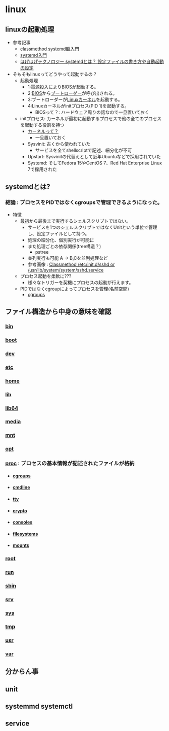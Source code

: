 # linux

## linuxの起動処理

* 参考記事
  * [classmethod systemd超入門](https://dev.classmethod.jp/articles/systemd-getting-started/)
  * [systemd入門](https://qiita.com/s_szk/items/1c8fff34aa5ea744dba9)
  * [ほげほげテクノロジー systemdとは？ 設定ファイルの書き方や自動起動の設定](https://hogetech.info/linux/base/systemd)
* そもそもlinuxってどうやって起動するの？
  * 起動処理
    * 1:電源投入により[BIOS](https://wa3.i-3-i.info/word12418.html)が起動する。
    * 2:[BIOS](https://wa3.i-3-i.info/word12418.html)から[ブートローダー](https://wa3.i-3-i.info/word15558.html)が呼び出される。
    * 3:ブートローダーが[Linuxカーネル](https://hogetech.info/linux/kernel/basic1)を起動する。
    * 4:Linuxカーネルがinitプロセス(PID 1)を起動する。
      * BIOSって？: ハードウェア周りの話なので一旦置いておく
  * initプロセス: カーネルが最初に起動するプロセスで他の全てのプロセスを起動する役割を持つ
    * [カーネルって？](https://hogetech.info/linux/kernel/basic1)
      * 一旦置いておく
    * Sysvinit: 古くから使われていた 
      * サービスを全てshellscriptで記述、細分化が不可
    * Upstart: Sysvinitの代替えとして近年Ubuntuなどで採用されていた
    * Systemd: そしてFedora 15やCentOS 7、Red Hat Enterprise Linux 7で採用された

## systemdとは?
### 結論 : プロセスをPIDではなくcgroupsで管理できるようになった。
- 特徴 
    - 最初から最後まで実行するシェルスクリプトではない。
        - サービスを1つのシェルスクリプトではなくUnitという単位で管理し、設定ファイルとして持つ。
        - 処理の細分化、個別実行が可能に
        - また処理ごとの依存関係(tree構造？)
          - pstree
        - 並列実行も可能 A → B,Cを並列処理など
        - 参考画像 : [Classmethod /etc/init.d/sshd or /usr/lib/system/system/sshd.service](https://cdn-ssl-devio-img.classmethod.jp/wp-content/uploads/2015/02/16b644d51d9196c8d6912f1cd86d32f3.png?_ga=2.107428802.1556591799.1666764705-2049168855.1664779881)
    - プロセス起動を柔軟に???
        - 様々なトリガーを契機にプロセスの起動が行えます。
    - PIDではなくcgroupによってプロセスを管理(名前空間)
        - [cgroups](https://wiki.archlinux.jp/index.php/Cgroups?rdfrom=https%3A%2F%2Fwiki.archlinux.org%2Findex.php%3Ftitle%3DCgroups_%28%25E6%2597%25A5%25E6%259C%25AC%25E8%25AA%259E%29%26redirect%3Dno)


## ファイル構造から中身の意味を確認

### [bin](https://github.com/shuto-niimi-intern/linux/blob/main/bin)

### [boot](https://github.com/shuto-niimi-intern/linux/blob/main/boot)

### [dev](https://github.com/shuto-niimi-intern/linux/blob/main/dev)

### [etc](https://github.com/shuto-niimi-intern/linux/blob/main/etc)

### [home](https://github.com/shuto-niimi-intern/linux/blob/main/home)

### [lib](https://github.com/shuto-niimi-intern/linux/blob/main/lib)

### [lib64](https://github.com/shuto-niimi-intern/linux/blob/main/lib64)

### [media](https://github.com/shuto-niimi-intern/linux/blob/main/media)

### [mnt](https://github.com/shuto-niimi-intern/linux/blob/main/mnt)

### [opt](https://github.com/shuto-niimi-intern/linux/blob/main/opt)

### [proc](https://github.com/shuto-niimi-intern/linux/blob/main/proc/proc.md) : プロセスの基本情報が記述されたファイルが格納

* #### [cgroups](https://github.com/shuto-niimi-intern/linux/blob/main/proc/cgroups/cgroups.md)
* #### [cmdline](https://github.com/shuto-niimi-intern/linux/blob/main/proc/cmdline.md)
* #### [tty](https://github.com/shuto-niimi-intern/linux/blob/main/proc/tty.md)
* #### [crypto](https://github.com/shuto-niimi-intern/linux/blob/main/proc/crypto/crypto.md)
* #### [consoles](https://github.com/shuto-niimi-intern/linux/blob/main/proc/consoles.md)
* #### [filesystems](https://github.com/shuto-niimi-intern/linux/blob/main/proc/filesystems.md)
* #### [mounts](https://github.com/shuto-niimi-intern/linux/blob/main/proc/mounts.md)

### [root](/root)

### [run](/run)

### [sbin](/sbin)

### [srv](/srv)

### [sys](/sys)

### [tmp](/tmp)

### [usr](/usr)

### [var](/var)

## 分からん事

## unit

## systemmd systemctl

## service
